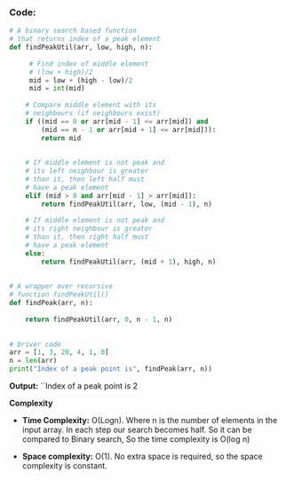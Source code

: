 ### Code:
```python
# A binary search based function
# that returns index of a peak element
def findPeakUtil(arr, low, high, n):
     
     # Find index of middle element
     # (low + high)/2
     mid = low + (high - low)/2
     mid = int(mid)
     
    # Compare middle element with its
    # neighbours (if neighbours exist)
    if ((mid == 0 or arr[mid - 1] <= arr[mid]) and
        (mid == n - 1 or arr[mid + 1] <= arr[mid])):
        return mid
 
 
    # If middle element is not peak and
    # its left neighbour is greater
    # than it, then left half must
    # have a peak element
    elif (mid > 0 and arr[mid - 1] > arr[mid]):
        return findPeakUtil(arr, low, (mid - 1), n)
 
    # If middle element is not peak and
    # its right neighbour is greater
    # than it, then right half must
    # have a peak element
    else:
        return findPeakUtil(arr, (mid + 1), high, n)
 
 
# A wrapper over recursive
# function findPeakUtil()
def findPeak(arr, n):
 
    return findPeakUtil(arr, 0, n - 1, n)
 
 
# Driver code
arr = [1, 3, 20, 4, 1, 0]
n = len(arr)
print("Index of a peak point is", findPeak(arr, n))
```

**Output:**
``Index of a peak point is 2

**Complexity**

- **Time Complexity:** O(Logn). 
   Where n is the number of elements in the input array. In each step our search becomes half. So it can be compared to Binary search, So the time complexity is O(log n)

- **Space complexity:** O(1). 
  No extra space is required, so the space complexity is constant.
